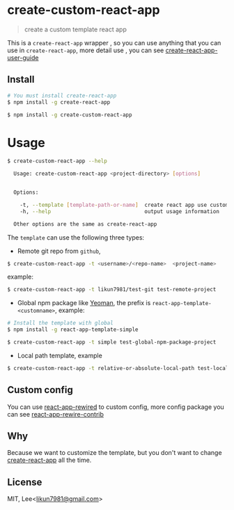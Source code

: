 # create-custom-react-app
> create a custom template react app

This is a `create-react-app` wrapper , so you can use anything that you can use in `create-react-app`, more detail use , you can see [create-react-app-user-guide](https://github.com/facebookincubator/create-react-app#user-guide)

## Install
```bash
# You must install create-react-app
$ npm install -g create-react-app

$ npm install -g create-custom-react-app
```

# Usage
```bash
$ create-custom-react-app --help

  Usage: create-custom-react-app <project-directory> [options]


  Options:

    -t, --template [template-path-or-name]  create react app use custom template
    -h, --help                              output usage information

  Other options are the same as create-react-app
```

The `template` can use the following three types:

* Remote git repo from `github`, 
```bash
$ create-custom-react-app -t <username>/<repo-name>  <project-name>
```

example:
```bash
$ create-custom-react-app -t likun7981/test-git test-remote-project
```

* Global npm package like [Yeoman](https://github.com/yeoman/yeoman), the prefix is `react-app-template-<customname>`, example:

```bash
# Install the template with global
$ npm install -g react-app-template-simple

$ create-custom-react-app -t simple test-global-npm-package-project
```

* Local path template,  example
```bash
$ create-custom-react-app -t relative-or-absolute-local-path test-local-path-project
```

## Custom config  
You can use [react-app-rewired](https://github.com/timarney/react-app-rewired) to custom config,
more config package you can see [react-app-rewire-contrib](https://github.com/osdevisnot/react-app-rewire-contrib)

## Why
Because we want to customize the template, but you don't want to change [create-react-app](https://github.com/facebookincubator/create-react-app) all the time.


## License 

MIT, Lee<<likun7981@gmail.com>>
